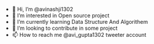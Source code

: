 - 👋 Hi, I’m @avinashji1302
- 👀 I’m interested in Open source project
- 🌱 I’m currently learning Data Structure And Algorithem
- 💞️ I’m looking to contribute in some project 
- 📫 How to reach me @avi_gupta1302 tweeter account

<!---
avinashji1302/avinashji1302 is a ✨ special ✨ repository because its `README.md` (this file) appears on your GitHub profile.
You can click the Preview link to take a look at your changes.
--->
